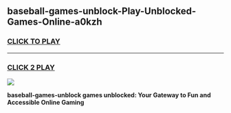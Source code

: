 
## baseball-games-unblock-Play-Unblocked-Games-Online-a0kzh
<h3>
<a href="https://premium76.site?title=baseball-games-unblock&ref=25A">CLICK TO PLAY</a></h3>
<hr>

<h3>
<a href="https://premium76.site?title=baseball-games-unblock&ref=25A">CLICK 2 PLAY</a>
  
</h3>

<a href="https://premium76.site?title=baseball-games-unblock&ref=25A"><img src="https://clearcache.store/games.png"></a>


**baseball-games-unblock games unblocked: Your Gateway to Fun and Accessible Online Gaming**
